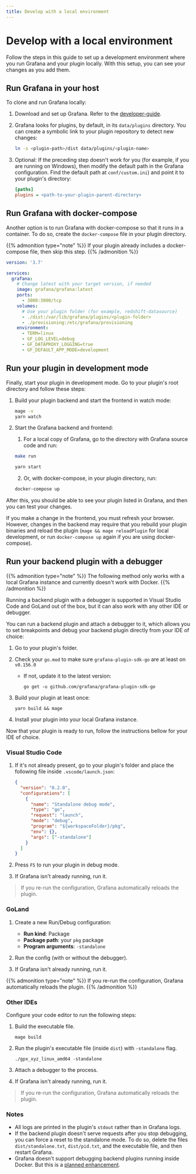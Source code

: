 ```yaml
---
title: Develop with a local environment
---
```


# Develop with a local environment

Follow the steps in this guide to set up a development environment where you run Grafana and your plugin locally. With this setup, you can see your changes as you add them.

## Run Grafana in your host

To clone and run Grafana locally:

1. Download and set up Grafana. Refer to the [developer-guide](https://github.com/grafana/grafana/blob/HEAD/contribute/developer-guide.md).

2. Grafana looks for plugins, by default, in its `data/plugins` directory. You can create a symbolic link to your plugin repository to detect new changes:

   ```bash
   ln -s <plugin-path>/dist data/plugins/<plugin-name>
   ```

3. Optional: If the preceding step doesn't work for you (for example, if you are running on Windows), then modify the default path in the Grafana configuration. Find the default path at `conf/custom.ini`) and point it to your plugin's directory:

   ```ini
   [paths]
   plugins = <path-to-your-plugin-parent-directory>
   ```

## Run Grafana with docker-compose

Another option is to run Grafana with docker-compose so that it runs in a container. To do so, create the `docker-compose` file in your plugin directory.

{{% admonition type="note" %}}
If your plugin already includes a docker-compose file, then skip this step.
{{% /admonition %}}

```yaml
version: '3.7'

services:
  grafana:
    # Change latest with your target version, if needed
    image: grafana/grafana:latest
    ports:
      - 3000:3000/tcp
    volumes:
      # Use your plugin folder (for example, redshift-datasource)
      - ./dist:/var/lib/grafana/plugins/<plugin-folder>
      - ./provisioning:/etc/grafana/provisioning
    environment:
      - TERM=linux
      - GF_LOG_LEVEL=debug
      - GF_DATAPROXY_LOGGING=true
      - GF_DEFAULT_APP_MODE=development
```

## Run your plugin in development mode

Finally, start your plugin in development mode. Go to your plugin's root directory and follow these steps:

1. Build your plugin backend and start the frontend in watch mode:

   ```bash
   mage -v
   yarn watch
   ```

2. Start the Grafana backend and frontend:

   1. For a local copy of Grafana, go to the directory with Grafana source code and run:

   ```bash
   make run
   ```

   ```bash
   yarn start
   ```

   2. Or, with docker-compose, in your plugin directory, run:

   ```bash
   docker-compose up
   ```

After this, you should be able to see your plugin listed in Grafana, and then you can test your changes.

If you make a change in the frontend, you must refresh your browser. However, changes in the backend may require that you rebuild your plugin binaries and reload the plugin (`mage && mage reloadPlugin` for local development, or run `docker-compose up` again if you are using docker-compose).

## Run your backend plugin with a debugger

{{% admonition type="note" %}}
The following method only works with a local Grafana instance and currently doesn't work with Docker.
{{% /admonition %}}

Running a backend plugin with a debugger is supported in Visual Studio Code and GoLand out of the box, but it can also work with any other IDE or debugger.

You can run a backend plugin and attach a debugger to it, which allows you to set breakpoints and debug your backend plugin directly from your IDE of choice:

1. Go to your plugin's folder.

1. Check your `go.mod` to make sure `grafana-plugin-sdk-go` are at least on `v0.156.0`
   - If not, update it to the latest version:
     ```
     go get -u github.com/grafana/grafana-plugin-sdk-go
     ```
1. Build your plugin at least once:
   ```
   yarn build && mage
   ```
1. Install your plugin into your local Grafana instance.

Now that your plugin is ready to run, follow the instructions bellow for your IDE of choice.

### Visual Studio Code

1. If it's not already present, go to your plugin's folder and place the following file inside `.vscode/launch.json`:

   ```json
   {
     "version": "0.2.0",
     "configurations": [
       {
         "name": "Standalone debug mode",
         "type": "go",
         "request": "launch",
         "mode": "debug",
         "program": "${workspaceFolder}/pkg",
         "env": {},
         "args": ["-standalone"]
       }
     ]
   }
   ```

1. Press `F5` to run your plugin in debug mode.
1. If Grafana isn't already running, run it.

> If you re-run the configuration, Grafana automatically reloads the plugin.

### GoLand

1. Create a new Run/Debug configuration:

   - **Run kind**: Package
   - **Package path**: your `pkg` package
   - **Program arguments**: `-standalone`

1. Run the config (with or without the debugger).

1. If Grafana isn't already running, run it.

{{% admonition type="note" %}}
If you re-run the configuration, Grafana automatically reloads the plugin.
{{% /admonition %}}

### Other IDEs

Configure your code editor to run the following steps:

1. Build the executable file.
   ```
   mage build
   ```
1. Run the plugin's executable file (inside `dist`) with `-standalone` flag.
   ```
   ./gpx_xyz_linux_amd64 -standalone
   ```
1. Attach a debugger to the process.

1. If Grafana isn't already running, run it.

> If you re-run the configuration, Grafana automatically reloads the plugin.

### Notes

- All logs are printed in the plugin's `stdout` rather than in Grafana logs.
- If the backend plugin doesn't serve requests after you stop debugging, you can force a reset to the standalone mode. To do so, delete the files `dist/standalone.txt`, `dist/pid.txt`, and the executable file, and then restart Grafana.
- Grafana doesn't support debugging backend plugins running inside Docker. But this is a [planned enhancement](https://github.com/grafana/grafana-plugin-sdk-go/issues/685).
